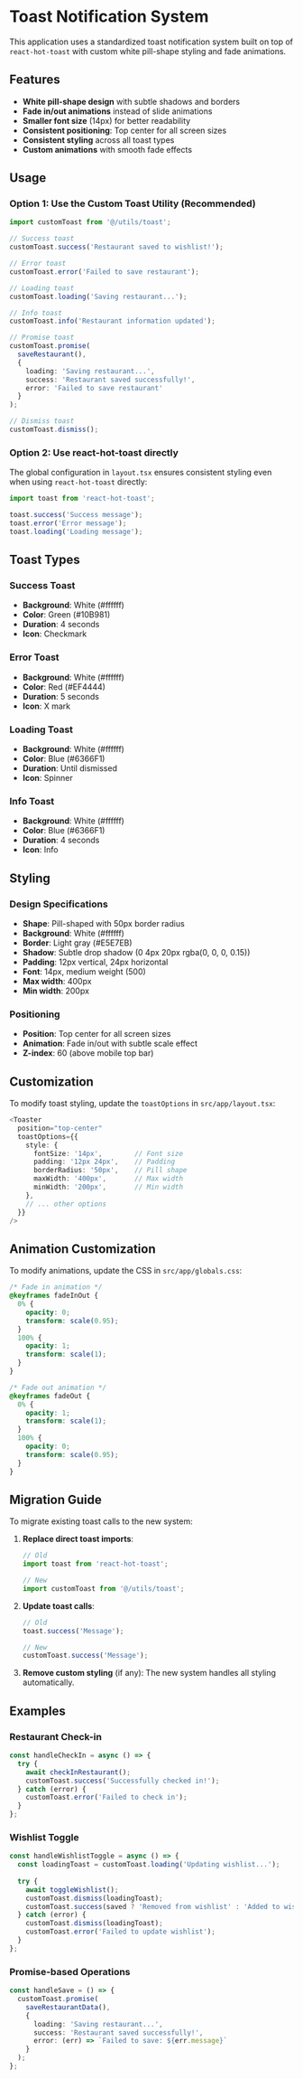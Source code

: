 # Toast Notification System

This application uses a standardized toast notification system built on top of `react-hot-toast` with custom white pill-shape styling and fade animations.

## Features

- **White pill-shape design** with subtle shadows and borders
- **Fade in/out animations** instead of slide animations
- **Smaller font size** (14px) for better readability
- **Consistent positioning**: Top center for all screen sizes
- **Consistent styling** across all toast types
- **Custom animations** with smooth fade effects

## Usage

### Option 1: Use the Custom Toast Utility (Recommended)

```typescript
import customToast from '@/utils/toast';

// Success toast
customToast.success('Restaurant saved to wishlist!');

// Error toast
customToast.error('Failed to save restaurant');

// Loading toast
customToast.loading('Saving restaurant...');

// Info toast
customToast.info('Restaurant information updated');

// Promise toast
customToast.promise(
  saveRestaurant(),
  {
    loading: 'Saving restaurant...',
    success: 'Restaurant saved successfully!',
    error: 'Failed to save restaurant'
  }
);

// Dismiss toast
customToast.dismiss();
```

### Option 2: Use react-hot-toast directly

The global configuration in `layout.tsx` ensures consistent styling even when using `react-hot-toast` directly:

```typescript
import toast from 'react-hot-toast';

toast.success('Success message');
toast.error('Error message');
toast.loading('Loading message');
```

## Toast Types

### Success Toast
- **Background**: White (#ffffff)
- **Color**: Green (#10B981)
- **Duration**: 4 seconds
- **Icon**: Checkmark

### Error Toast
- **Background**: White (#ffffff)
- **Color**: Red (#EF4444)
- **Duration**: 5 seconds
- **Icon**: X mark

### Loading Toast
- **Background**: White (#ffffff)
- **Color**: Blue (#6366F1)
- **Duration**: Until dismissed
- **Icon**: Spinner

### Info Toast
- **Background**: White (#ffffff)
- **Color**: Blue (#6366F1)
- **Duration**: 4 seconds
- **Icon**: Info

## Styling

### Design Specifications
- **Shape**: Pill-shaped with 50px border radius
- **Background**: White (#ffffff)
- **Border**: Light gray (#E5E7EB)
- **Shadow**: Subtle drop shadow (0 4px 20px rgba(0, 0, 0, 0.15))
- **Padding**: 12px vertical, 24px horizontal
- **Font**: 14px, medium weight (500)
- **Max width**: 400px
- **Min width**: 200px

### Positioning
- **Position**: Top center for all screen sizes
- **Animation**: Fade in/out with subtle scale effect
- **Z-index**: 60 (above mobile top bar)

## Customization

To modify toast styling, update the `toastOptions` in `src/app/layout.tsx`:

```typescript
<Toaster 
  position="top-center"
  toastOptions={{
    style: {
      fontSize: '14px',        // Font size
      padding: '12px 24px',    // Padding
      borderRadius: '50px',    // Pill shape
      maxWidth: '400px',       // Max width
      minWidth: '200px',       // Min width
    },
    // ... other options
  }}
/>
```

## Animation Customization

To modify animations, update the CSS in `src/app/globals.css`:

```css
/* Fade in animation */
@keyframes fadeInOut {
  0% {
    opacity: 0;
    transform: scale(0.95);
  }
  100% {
    opacity: 1;
    transform: scale(1);
  }
}

/* Fade out animation */
@keyframes fadeOut {
  0% {
    opacity: 1;
    transform: scale(1);
  }
  100% {
    opacity: 0;
    transform: scale(0.95);
  }
}
```

## Migration Guide

To migrate existing toast calls to the new system:

1. **Replace direct toast imports**:
   ```typescript
   // Old
   import toast from 'react-hot-toast';
   
   // New
   import customToast from '@/utils/toast';
   ```

2. **Update toast calls**:
   ```typescript
   // Old
   toast.success('Message');
   
   // New
   customToast.success('Message');
   ```

3. **Remove custom styling** (if any):
   The new system handles all styling automatically.

## Examples

### Restaurant Check-in
```typescript
const handleCheckIn = async () => {
  try {
    await checkInRestaurant();
    customToast.success('Successfully checked in!');
  } catch (error) {
    customToast.error('Failed to check in');
  }
};
```

### Wishlist Toggle
```typescript
const handleWishlistToggle = async () => {
  const loadingToast = customToast.loading('Updating wishlist...');
  
  try {
    await toggleWishlist();
    customToast.dismiss(loadingToast);
    customToast.success(saved ? 'Removed from wishlist' : 'Added to wishlist');
  } catch (error) {
    customToast.dismiss(loadingToast);
    customToast.error('Failed to update wishlist');
  }
};
```

### Promise-based Operations
```typescript
const handleSave = () => {
  customToast.promise(
    saveRestaurantData(),
    {
      loading: 'Saving restaurant...',
      success: 'Restaurant saved successfully!',
      error: (err) => `Failed to save: ${err.message}`
    }
  );
};
```
